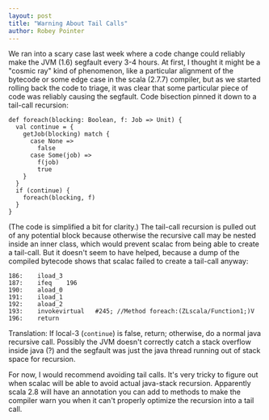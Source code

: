 ```yaml
---
layout: post
title: "Warning About Tail Calls"
author: Robey Pointer
---
```


We ran into a scary case last week where a code change could reliably make the JVM (1.6) segfault
every 3-4 hours. At first, I thought it might be a "cosmic ray" kind of phenomenon, like a
particular alignment of the bytecode or some edge case in the scala (2.7.7) compiler, but as we
started rolling back the code to triage, it was clear that some particular piece of code was
reliably causing the segfault. Code bisection pinned it down to a tail-call recursion:

    def foreach(blocking: Boolean, f: Job => Unit) {
      val continue = {
        getJob(blocking) match {
          case None =>
            false
          case Some(job) =>
            f(job)
            true
        }
      }
      if (continue) {
        foreach(blocking, f)
      }
    }

(The code is simplified a bit for clarity.) The tail-call recursion is pulled out of any potential
block because otherwise the recursive call may be nested inside an inner class, which would prevent
scalac from being able to create a tail-call. But it doesn't seem to have helped, because a dump of
the compiled bytecode shows that scalac failed to create a tail-call anyway:

    186:	iload_3
    187:	ifeq	196
    190:	aload_0
    191:	iload_1
    192:	aload_2
    193:	invokevirtual	#245; //Method foreach:(ZLscala/Function1;)V
    196:	return

Translation: If local-3 (`continue`) is false, return; otherwise, do a normal java recursive call.
Possibly the JVM doesn't correctly catch a stack overflow inside java (?) and the segfault was just
the java thread running out of stack space for recursion.

For now, I would recommend avoiding tail calls. It's very tricky to figure out when scalac will be
able to avoid actual java-stack recursion. Apparently scala 2.8 will have an annotation you can add
to methods to make the compiler warn you when it can't properly optimize the recursion into a tail
call.
